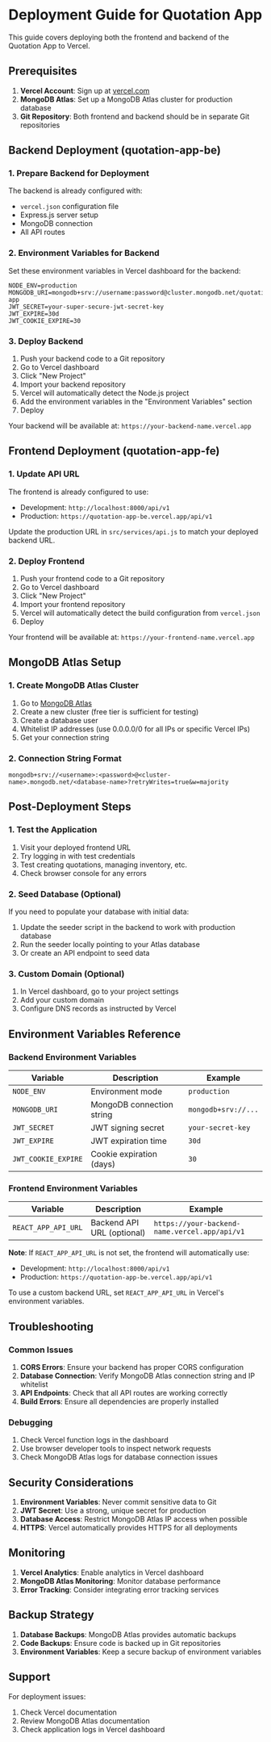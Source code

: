 # Deployment Guide for Quotation App

This guide covers deploying both the frontend and backend of the Quotation App to Vercel.

## Prerequisites

1. **Vercel Account**: Sign up at [vercel.com](https://vercel.com)
2. **MongoDB Atlas**: Set up a MongoDB Atlas cluster for production database
3. **Git Repository**: Both frontend and backend should be in separate Git repositories

## Backend Deployment (quotation-app-be)

### 1. Prepare Backend for Deployment

The backend is already configured with:
- `vercel.json` configuration file
- Express.js server setup
- MongoDB connection
- All API routes

### 2. Environment Variables for Backend

Set these environment variables in Vercel dashboard for the backend:

```
NODE_ENV=production
MONGODB_URI=mongodb+srv://username:password@cluster.mongodb.net/quotation-app
JWT_SECRET=your-super-secure-jwt-secret-key
JWT_EXPIRE=30d
JWT_COOKIE_EXPIRE=30
```

### 3. Deploy Backend

1. Push your backend code to a Git repository
2. Go to Vercel dashboard
3. Click "New Project"
4. Import your backend repository
5. Vercel will automatically detect the Node.js project
6. Add the environment variables in the "Environment Variables" section
7. Deploy

Your backend will be available at: `https://your-backend-name.vercel.app`

## Frontend Deployment (quotation-app-fe)

### 1. Update API URL

The frontend is already configured to use:
- Development: `http://localhost:8000/api/v1`
- Production: `https://quotation-app-be.vercel.app/api/v1`

Update the production URL in `src/services/api.js` to match your deployed backend URL.

### 2. Deploy Frontend

1. Push your frontend code to a Git repository
2. Go to Vercel dashboard
3. Click "New Project"
4. Import your frontend repository
5. Vercel will automatically detect the build configuration from `vercel.json`
6. Deploy

Your frontend will be available at: `https://your-frontend-name.vercel.app`

## MongoDB Atlas Setup

### 1. Create MongoDB Atlas Cluster

1. Go to [MongoDB Atlas](https://cloud.mongodb.com)
2. Create a new cluster (free tier is sufficient for testing)
3. Create a database user
4. Whitelist IP addresses (use 0.0.0.0/0 for all IPs or specific Vercel IPs)
5. Get your connection string

### 2. Connection String Format

```
mongodb+srv://<username>:<password>@<cluster-name>.mongodb.net/<database-name>?retryWrites=true&w=majority
```

## Post-Deployment Steps

### 1. Test the Application

1. Visit your deployed frontend URL
2. Try logging in with test credentials
3. Test creating quotations, managing inventory, etc.
4. Check browser console for any errors

### 2. Seed Database (Optional)

If you need to populate your database with initial data:

1. Update the seeder script in the backend to work with production database
2. Run the seeder locally pointing to your Atlas database
3. Or create an API endpoint to seed data

### 3. Custom Domain (Optional)

1. In Vercel dashboard, go to your project settings
2. Add your custom domain
3. Configure DNS records as instructed by Vercel

## Environment Variables Reference

### Backend Environment Variables

| Variable | Description | Example |
|----------|-------------|---------|
| `NODE_ENV` | Environment mode | `production` |
| `MONGODB_URI` | MongoDB connection string | `mongodb+srv://...` |
| `JWT_SECRET` | JWT signing secret | `your-secret-key` |
| `JWT_EXPIRE` | JWT expiration time | `30d` |
| `JWT_COOKIE_EXPIRE` | Cookie expiration (days) | `30` |

### Frontend Environment Variables

| Variable | Description | Example |
|----------|-------------|---------|
| `REACT_APP_API_URL` | Backend API URL (optional) | `https://your-backend-name.vercel.app/api/v1` |

**Note**: If `REACT_APP_API_URL` is not set, the frontend will automatically use:
- Development: `http://localhost:8000/api/v1`
- Production: `https://quotation-app-be.vercel.app/api/v1`

To use a custom backend URL, set `REACT_APP_API_URL` in Vercel's environment variables.

## Troubleshooting

### Common Issues

1. **CORS Errors**: Ensure your backend has proper CORS configuration
2. **Database Connection**: Verify MongoDB Atlas connection string and IP whitelist
3. **API Endpoints**: Check that all API routes are working correctly
4. **Build Errors**: Ensure all dependencies are properly installed

### Debugging

1. Check Vercel function logs in the dashboard
2. Use browser developer tools to inspect network requests
3. Check MongoDB Atlas logs for database connection issues

## Security Considerations

1. **Environment Variables**: Never commit sensitive data to Git
2. **JWT Secret**: Use a strong, unique secret for production
3. **Database Access**: Restrict MongoDB Atlas IP access when possible
4. **HTTPS**: Vercel automatically provides HTTPS for all deployments

## Monitoring

1. **Vercel Analytics**: Enable analytics in Vercel dashboard
2. **MongoDB Atlas Monitoring**: Monitor database performance
3. **Error Tracking**: Consider integrating error tracking services

## Backup Strategy

1. **Database Backups**: MongoDB Atlas provides automatic backups
2. **Code Backups**: Ensure code is backed up in Git repositories
3. **Environment Variables**: Keep a secure backup of environment variables

## Support

For deployment issues:
1. Check Vercel documentation
2. Review MongoDB Atlas documentation
3. Check application logs in Vercel dashboard
